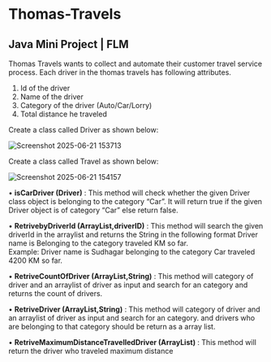 # Thomas-Travels
## Java Mini Project | FLM

Thomas Travels wants to collect and automate their customer travel service process. Each driver in the thomas travels has following attributes.
 1. Id of the driver
 2. Name of the driver
 3. Category of the driver (Auto/Car/Lorry)
 4. Total distance he traveled

 Create a class called Driver as shown below: 

 
 ![Screenshot 2025-06-21 153713](https://github.com/user-attachments/assets/ca1f4623-187b-4397-8b4d-89e66b6577ae)

 Create a class called Travel as shown below:

 
 ![Screenshot 2025-06-21 154157](https://github.com/user-attachments/assets/9bf29442-5bb2-4ffb-bad1-9f7b47fc77e0)


 • **isCarDriver (Driver)** : This method will check whether the given Driver class object is belonging to the category “Car”. 
 It will return true if the given Driver object is of category “Car” else return false.
 
 • **RetrivebyDriverId (ArrayList<Driver>,driverID)** : This method will search the given driverId in the arraylist and returns the String in the following format
 Driver name is <driverName> Belonging to the category <category> traveled <totalDistance> KM so far.   
 Example: Driver name is Sudhagar belonging to the category Car traveled 4200 KM so far.  
 
• **RetriveCountOfDriver (ArrayList<Driver>,String)** : This method will  category of driver and an arraylist of driver as input and search for an category and returns the count of drivers.
 
 • **RetriveDriver (ArrayList<Driver>,String)** : This method will  category of driver and an arraylist of driver as input and search for an category. and drivers who are belonging to that category should be return as a array list.
 
 • **RetriveMaximumDistanceTravelledDriver (ArrayList<Driver>)** : This method will return the driver who traveled maximum distance
